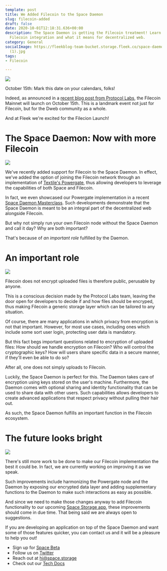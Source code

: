 ```yaml
---
template: post
title: We Added Filecoin to the Space Daemon
slug: filecoin-added
draft: false
date: 2020-10-01T12:18:31.636+00:00
description: The Space Daemon is getting the Filecoin treatment! Learn about our recent
  Filecoin integration and what it means for decentralized web.
category: General
socialImage: https://fleekblog-team-bucket.storage.fleek.co/space-daemon-filecoin/Space+Filecoin
  (1).jpg
tags:
- Filecoin

---
```

![](https://fleekblog-team-bucket.storage.fleek.co/space-daemon-filecoin/Space+Filecoin.jpg)

October 15th: Mark this date on your calendars, folks!

Indeed, as announced in a [recent blog post from Protocol Labs](https://filecoin.io/blog/mainnet-ignition/), the Filecoin Mainnet will launch on October 15th. This is a landmark event not just for Filecoin, but for the Dweb community as a whole.

And at Fleek we're excited for the Filecion Launch!

# The Space Daemon: Now with more Filecoin

![](https://fleekblog-team-bucket.storage.fleek.co/space-daemon-filecoin/mario-filecoin-l.png)

We've recently added support for Filecoin to the Space Daemon. In effect, we've added the option of joining the Filecoin network through an implementation of [Textile's Powergate](https://docs.textile.io/powergate/),  thus allowing developers to leverage the capabilities of both Space and Filecoin.

In fact, we even showcased our Powergate implementation in a recent [Space Daemon Masterclass](https://www.youtube.com/watch?v=pWJ5fty-7mA). Such developments demonstrate that the Space Daemon is meant to be an integral part of the decentralized web alongside Filecoin.

But why not simply run your own Filecoin node without the Space Daemon and call it day? Why are both important?

That's because of _an important role_ fulfilled by the Daemon.

# An important role

![](https://fleekblog-team-bucket.storage.fleek.co/space-daemon-filecoin/one-does-not.jpeg)

Filecoin does not encrypt uploaded files is therefore public, perusable by anyone.

This is a conscious decision made by the Protocol Labs team, leaving the door open for developers to decide if and how files should be encryped, thus making Filecoin a generic storage layer which can be tailored to any situation.

Of course, there are many applications in which privacy from encryption is not that important. However, for most use cases, including ones which include some sort user login, protecting user data is mandatory.

But this fact begs important questions related to encryption of uploaded files: How should we handle encryption on Filecoin? Who will control the cryptographic keys? How will users share specific data in a secure manner, if they'll even be able to do so?

After all, one does not simply uploads to Filecoin.

Luckily, the Space Daemon is perfect for this. The Daemon takes care of encryption using keys stored on the user's machine. Furthermore, the Daemon comes with optional sharing and identity functionality that can be used to share data with other users. Such capabilities allows developers to create advanced applications that respect privacy without pulling their hair out.

As such, the Space Daemon fulfills an important function in the Filecoin ecosystem.

# The future looks bright

![](https://fleekblog-team-bucket.storage.fleek.co/space-daemon-filecoin/4guj4g.gif)

There's still more work to be done to make our Filecoin implementation the best it could be. In fact, we are currently working on improving it as we speak.

Such improvements include harmonizing the Powergate node and the Daemon by exposing our encrypted data layer and adding supplementary functions to the Daemon to make such interactions as easy as possible.

And since we need to make those changes anyway to add Filecoin functionality to our upcoming [Space Storage app](https://space.storage/), these improvements should come in due time. That being said we are always open to suggestions.

If you are developing an application on top of the Space Daemon and want some of those features quicker, you can contact us and it will be a pleasure to help you out!

* Sign up for [Space Beta](https://space.storage)
* Follow us on [Twitter](https://twitter.com/spacestorage)
* Reach out at hi@space.storage
* Check out our [Tech Docs](https://docs.fleek.co/space-daemon/overview/)